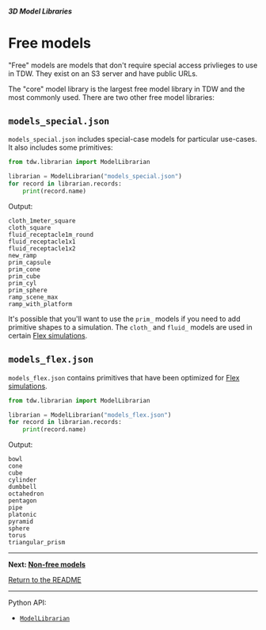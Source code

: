 ##### 3D Model Libraries

# Free models

"Free" models are models that don't require special access privlieges to use in TDW. They exist on an S3 server and have public URLs.

The "core" model library is the largest free model library in TDW and the most commonly used. There are two other free model libraries:

## `models_special.json`

`models_special.json` includes special-case models for particular use-cases. It also includes some primitives:

```python
from tdw.librarian import ModelLibrarian

librarian = ModelLibrarian("models_special.json")
for record in librarian.records:
    print(record.name)
```

Output:

```
cloth_1meter_square
cloth_square
fluid_receptacle1m_round
fluid_receptacle1x1
fluid_receptacle1x2
new_ramp
prim_capsule
prim_cone
prim_cube
prim_cyl
prim_sphere
ramp_scene_max
ramp_with_platform
```

It's possible that you'll want to use the `prim_` models if you need to add primitive shapes to a simulation. The `cloth_` and `fluid_` models are used in certain [Flex simulations](../flex/flex.md). 

## `models_flex.json`

`models_flex.json` contains primitives that have been optimized for [Flex simulations](../flex/flex.md).

```python
from tdw.librarian import ModelLibrarian

librarian = ModelLibrarian("models_flex.json")
for record in librarian.records:
    print(record.name)
```

Output:

```
bowl
cone
cube
cylinder
dumbbell
octahedron
pentagon
pipe
platonic
pyramid
sphere
torus
triangular_prism
```

***

**Next: [Non-free models](non_free_models.md)**

[Return to the README](../../../README.md)

***

Python API:

- [`ModelLibrarian`](../../python/librarian/model_librarian.md)

